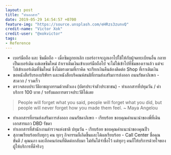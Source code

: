 ```yaml
---
layout: post
title: "ทำเอกสาร"
date: 2019-05-29 14:54:57 +0700
feature-img: "https://source.unsplash.com/eHRzs3zunvQ"
credit-name: "Victor Xok"
credit-user: "@xokvictor"
tags:
- Reference
---
```

- เบอร์มือถือ และ ซิมมือถือ - เมื่อซิมถูกยกเลิก เบอร์อาจจะถูกเอาไปใช้ให้กับผู้จดทะเบียนอื่น กลายเป็นเบอร์เดิม แต่เลขซิมใหม่ ถ้าเราเติมเงินเข้าเบอร์มือถือไป จะไม่ใช่เข้าไปที่ซิมของเราแล้ว แต่จะไปเข้าเบอร์เดิมที่ซิมใหม่ ซึ่งไม่ตรงตามที่เราคิด จะเรียกเงินคืนต้องติดต่อ Shop ที่เราเติมเงิน
- ขอหนังสือรับรองบริษัทฯ และหนังสือบริคณห์สนธิที่กรมส่งเสริมการส่งออก ถนนรัชดาภิเษก - สะดวก / รวดเร็ว
- ตรวจสอบประวัติอาชญากรรมด้วยตัวเอง (บัตรประจำตัวประชาชน) - ทำเอกสารที่ปทุมวัน / ค่าบริการ 100 บาท / รอรับผลการตรวจประวัติได้เลย

> People will forget what you said, people will forget what you did, but people will never forget how you made them feel. ~ Maya Angelou

<i class="fa fa-child" style="color:plum"></i>

- ทำเอกสารที่กรมส่งเสริมการส่งออก ถนนรัชดาภิเษก - เรียบร้อย ขอบคุณคำแนะนำของพี่ที่เดินเอกสารแถว DBD รัชดา
- ทำเอกสารที่สำนักงานตำรวจแห่งชาติ ปทุมวัน - เรียบร้อย ขอบคุณคำแนะนำของคุณปิ๋ว
- สุภาพเรียบร้อยกับทุกๆ คน ทุกๆ กิจกรรมก็เกิดขึ้นและได้ผลเรียบร้อย - Call Center ชื่อคุณขันติ / คุณนภา และอีกคนก่อนที่ติดต่อกลับมา ไม่ทันได้จำชื่อไว้ แต่ทุกๆ คนก็ให้บริการด้วยใจของผู้ให้บริการที่ดีจริงๆ
